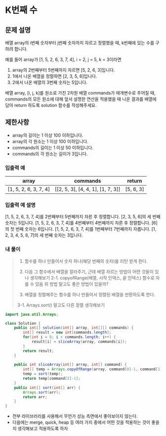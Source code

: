 # K번째 수



## 문제 설명

배열 array의 i번째 숫자부터 j번째 숫자까지 자르고 정렬했을 때, k번째에 있는 수를 구하려 합니다.

예를 들어 array가 [1, 5, 2, 6, 3, 7, 4], i = 2, j = 5, k = 3이라면

1. array의 2번째부터 5번째까지 자르면 [5, 2, 6, 3]입니다.
2. 1에서 나온 배열을 정렬하면 [2, 3, 5, 6]입니다.
3. 2에서 나온 배열의 3번째 숫자는 5입니다.

배열 array, [i, j, k]를 원소로 가진 2차원 배열 commands가 매개변수로 주어질 때, commands의 모든 원소에 대해 앞서 설명한 연산을 적용했을 때 나온 결과를 배열에 담아 return 하도록 solution 함수를 작성해주세요.

## 제한사항

- array의 길이는 1 이상 100 이하입니다.
- array의 각 원소는 1 이상 100 이하입니다.
- commands의 길이는 1 이상 50 이하입니다.
- commands의 각 원소는 길이가 3입니다.

### 입출력 예

| array                 | commands                          | return    |
| --------------------- | --------------------------------- | --------- |
| [1, 5, 2, 6, 3, 7, 4] | [[2, 5, 3], [4, 4, 1], [1, 7, 3]] | [5, 6, 3] |

### 입출력 예 설명

[1, 5, 2, 6, 3, 7, 4]를 2번째부터 5번째까지 자른 후 정렬합니다. [2, 3, 5, 6]의 세 번째 숫자는 5입니다.
[1, 5, 2, 6, 3, 7, 4]를 4번째부터 4번째까지 자른 후 정렬합니다. [6]의 첫 번째 숫자는 6입니다.
[1, 5, 2, 6, 3, 7, 4]를 1번째부터 7번째까지 자릅니다. [1, 2, 3, 4, 5, 6, 7]의 세 번째 숫자는 3입니다.



### 내 풀이

> 1. 함수를 하나 만들어서 숫자 하나(해당 번째의 숫자)를 리턴 받게 한다.
>
> 2. 다음 그 함수에서 배열을 잘라주기, 근데 배열 자르는 방법이 어떤 것들이 있나 생각해보기
>   2-1. copyofRange(배열, 시작 인덱스, 끝 인덱스) 함수로 자를 수 있음
>   위 방법 말고도 좋은 방법이 있을까?
>
> 3. 배열을 정렬해주는 함수를 하나 만들어서 정렬된 배열을 반환하도록 한다.
>
>   3-1. Arrays.sort() 말고도 다른 정렬 생각해보기



```Java
import java.util.Arrays;

class Solution {
    public int[] solution(int[] array, int[][] commands) {
        int[] result = new int[commands.length];
		for(int i = 0; i < commands.length; i++) {
			result[i] = sliceArray(array, commands[i]);
		}
        return result;
    }
    
    public int sliceArray(int[] array, int[] command) {
		int[] temp = Arrays.copyOfRange(array, command[0]-1, command[1]);
		temp = sort(temp);
		return temp[command[2]-1];
    }
    public int[] sort(int[] arr) {
		Arrays.sort(arr);
		return arr;
	}
}
```



- 전부 라이브러리를 사용해서 무언가 성능 측면에서 좋아보이지 않는다.
- 다음에는 merge, quick, heap 등 여러 가지 중에서 어떤 것을 적용하는 것이 좋을 지 생각해보고 적용하도록 하자
